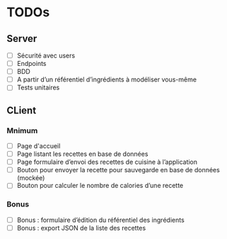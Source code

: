 # TODOs
## Server
- [ ] Sécurité avec users
- [ ] Endpoints
- [ ] BDD
- [ ] A partir d’un référentiel d’ingrédients à modéliser vous-même
- [ ] Tests unitaires
## CLient
### Mnimum
- [ ] Page d'accueil
- [ ] Page listant les recettes en base de données
- [ ] Page formulaire d’envoi des recettes de cuisine à l’application
- [ ] Bouton pour envoyer la recette pour sauvegarde en base de données (mockée)
- [ ] Bouton pour calculer le nombre de calories d’une recette

### Bonus
- [ ] Bonus : formulaire d’édition du référentiel des ingrédients
- [ ] Bonus : export JSON de la liste des recettes

